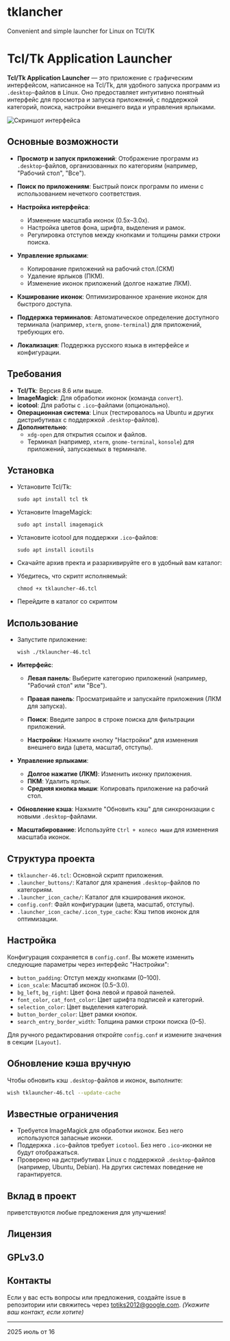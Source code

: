 # tklancher
Convenient and simple launcher for Linux on TCl/TK
# Tcl/Tk Application Launcher

**Tcl/Tk Application Launcher** — это приложение с графическим интерфейсом, написанное на Tcl/Tk, для удобного запуска программ из `.desktop`-файлов в Linux. Оно предоставляет интуитивно понятный интерфейс для просмотра и запуска приложений, с поддержкой категорий, поиска, настройки внешнего вида и управления ярлыками.

![Скриншот интерфейса](screenshots/launcher_screenshot.png) 

## Основные возможности

- **Просмотр и запуск приложений**: Отображение программ из `.desktop`-файлов, организованных по категориям (например, "Рабочий стол", "Все").

- **Поиск по приложениям**: Быстрый поиск программ по имени с использованием нечеткого соответствия.

- **Настройка интерфейса**:

  - Изменение масштаба иконок (0.5x–3.0x).
  - Настройка цветов фона, шрифта, выделения и рамок.
  - Регулировка отступов между кнопками и толщины рамки строки поиска.

- **Управление ярлыками**:

  - Копирование приложений на рабочий стол.(СКМ)
  - Удаление ярлыков (ПКМ).
  - Изменение иконок приложений (долгое нажатие ЛКМ).

- **Кэширование иконок**: Оптимизированное хранение иконок для быстрого доступа.

- **Поддержка терминалов**: Автоматическое определение доступного терминала (например, `xterm`, `gnome-terminal`) для приложений, требующих его.

- **Локализация**: Поддержка русского языка в интерфейсе и конфигурации.

## Требования

- **Tcl/Tk**: Версия 8.6 или выше.
- **ImageMagick**: Для обработки иконок (команда `convert`).
- **icotool**: Для работы с `.ico`-файлами (опционально).
- **Операционная система**: Linux (тестировалось на Ubuntu и других дистрибутивах с поддержкой `.desktop`-файлов).
- **Дополнительно**:
  - `xdg-open` для открытия ссылок и файлов.
  - Терминал (например, `xterm`, `gnome-terminal`, `konsole`) для приложений, запускаемых в терминале.

## Установка

- Установите Tcl/Tk:

   ```
   sudo apt install tcl tk
   ```

- Установите ImageMagick:

   ```
   sudo apt install imagemagick
   ```

- Установите icotool для поддержки `.ico`-файлов:

   ```
   sudo apt install icoutils
   ```

- Скачайте архив пректа и разархивируйте его в удобный вам каталог:

   
-  Убедитесь, что скрипт исполняемый:

   ```
   chmod +x tklauncher-46.tcl
   ```

- Перейдите в каталог со скриптом

## Использование

- Запустите приложение:

   ```
   wish ./tklauncher-46.tcl
   ```

- **Интерфейс**:
   - **Левая панель**: Выберите категорию приложений (например, "Рабочий стол" или "Все").

   - **Правая панель**: Просматривайте и запускайте приложения (ЛКМ для запуска).

   - **Поиск**: Введите запрос в строке поиска для фильтрации приложений.

   - **Настройки**: Нажмите кнопку "Настройки" для изменения внешнего вида (цвета, масштаб, отступы).

- **Управление ярлыками**:
   - **Долгое нажатие (ЛКМ)**: Изменить иконку приложения.
   - **ПКМ**: Удалить ярлык.
   - **Средняя кнопка мыши**: Копировать приложение на рабочий стол.
- **Обновление кэша**: Нажмите "Обновить кэш" для синхронизации с новыми `.desktop`-файлами.
- **Масштабирование**: Используйте `Ctrl + колесо мыши` для изменения масштаба иконок.

## Структура проекта

- `tklauncher-46.tcl`: Основной скрипт приложения.
- `.launcher_buttons/`: Каталог для хранения `.desktop`-файлов по категориям.
- `.launcher_icon_cache/`: Каталог для кэширования иконок.
- `config.conf`: Файл конфигурации (цвета, масштаб, отступы).
- `.launcher_icon_cache/.icon_type_cache`: Кэш типов иконок для оптимизации.

## Настройка

Конфигурация сохраняется в `config.conf`. Вы можете изменить следующие параметры через интерфейс "Настройки":
- `button_padding`: Отступ между кнопками (0–100).
- `icon_scale`: Масштаб иконок (0.5–3.0).
- `bg_left`, `bg_right`: Цвет фона левой и правой панелей.
- `font_color`, `cat_font_color`: Цвет шрифта подписей и категорий.
- `selection_color`: Цвет выделения категорий.
- `button_border_color`: Цвет рамки кнопок.
- `search_entry_border_width`: Толщина рамки строки поиска (0–5).

Для ручного редактирования откройте `config.conf` и измените значения в секции `[Layout]`.

## Обновление кэша вручную

Чтобы обновить кэш `.desktop`-файлов и иконок, выполните:
```bash
wish tklauncher-46.tcl --update-cache
```

## Известные ограничения

- Требуется ImageMagick для обработки иконок. Без него используются запасные иконки.
- Поддержка `.ico`-файлов требует `icotool`. Без него `.ico`-иконки не будут отображаться.
- Проверено на дистрибутивах Linux с поддержкой `.desktop`-файлов (например, Ubuntu, Debian). На других системах поведение не гарантируется.

## Вклад в проект

приветствуются любые предложения для улучшения! 



## Лицензия

## GPLv3.0

## Контакты

Если у вас есть вопросы или предложения, создайте issue в репозитории или свяжитесь через [totiks2012@google.com](mailto:totiks2012@google.com). *(Укажите ваш контакт, если хотите)*

---

2025 июль от 16
